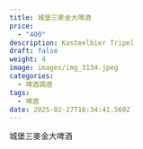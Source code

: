 ```yaml
---
title: 城堡三麥金大啤酒
price:
  - "400"
description: Kasteelbier Tripel
draft: false
weight: 4
image: images/img_3134.jpeg
categories:
  - 啤酒調酒
tags:
  - 啤酒
date: 2025-02-27T16:34:41.560Z
---
```

城堡三麥金大啤酒